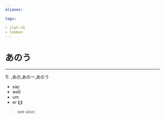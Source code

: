 ```yaml
---
aliases:
    
tags:
    
- jlpt-n5
- common
---
```


# あのう
---
1).
,あの,あのー,あのう

- say
- well
- um
- er
**(;)**
> see also: 
            